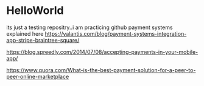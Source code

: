 # HelloWorld
its just a testing repositry..i am practicing github
payment systems explained here
https://yalantis.com/blog/payment-systems-integration-app-stripe-braintree-square/

https://blog.spreedly.com/2014/07/08/accepting-payments-in-your-mobile-app/

https://www.quora.com/What-is-the-best-payment-solution-for-a-peer-to-peer-online-marketplace

